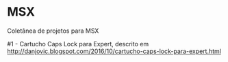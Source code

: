 # MSX
Coletânea de projetos para MSX

#1 - Cartucho Caps Lock para Expert, descrito em http://danjovic.blogspot.com/2016/10/cartucho-caps-lock-para-expert.html

